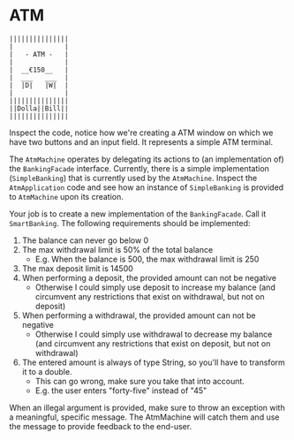 # ATM

    |||||||||||||||
    |             |
    |   - ATM -   |
    |             |
    |  __€150__   |
    |  ___   ___  |
    |  |D|   |W|  |
    |             |
    |||||||||||||||
    ||Dolla||Bill||
    |||||||||||||||

Inspect the code, notice how we're creating a ATM window on which we have two buttons and an input field.
It represents a simple ATM terminal.

The `AtmMachine` operates by delegating its actions to (an implementation of) the `BankingFacade` interface.
Currently, there is a simple implementation (`SimpleBanking`) that is currently used by the `AtmMachine`.
Inspect the `AtmApplication` code and see how an instance of `SimpleBanking` is provided to `AtmMachine` upon its creation.

Your job is to create a new implementation of the `BankingFacade`. Call it `SmartBanking`.
The following requirements should be implemented:
1. The balance can never go below 0
2. The max withdrawal limit is 50% of the total balance
    - E.g. When the balance is 500, the max withdrawal limit is 250
3. The max deposit limit is 14500
4. When performing a deposit, the provided amount can not be negative
    - Otherwise I could simply use deposit to increase my balance (and circumvent any restrictions that exist on withdrawal, but not on deposit)
5. When performing a withdrawal, the provided amount can not be negative
    - Otherwise I could simply use withdrawal to decrease my balance (and circumvent any restrictions that exist on deposit, but not on withdrawal)
6. The entered amount is always of type String, so you'll have to transform it to a double.
    - This can go wrong, make sure you take that into account.
    - E.g. the user enters "forty-five" instead of "45"
    
When an illegal argument is provided, make sure to throw an exception with a meaningful, specific message. The AtmMachine will catch them and use
the message to provide feedback to the end-user.